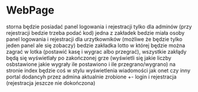 # WebPage
storna będzie posiadać panel logowania i rejestracji tylko dla adminów (przy rejestracji bedzie trzeba podać kod)
jedna z zakładek bedzie miała osoby panel logowania i rejestracji dla urzytkowników (możliwe że będzie tylko jeden panel ale się zobaczy)
bedzie zakładka lotto w której będzie można zagrać w lotka (postawić kasę i wygrac albo przegrać), wszystkie zakłądy będą się wyświetlały po zakończonej grze
(wyświetli się jakie liczby osbstawione jakie wygrały ile postawiono i ile przegrano/wygrano)
na stronie index będzie coś w stylu wyświetlenia wiadomości jak onet czy inny portal dodancyh przez admina
aktualnie zrobione +- login i rejestracja (rejestracja jeszcze nie dokończona)

